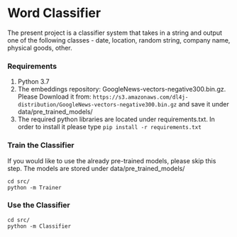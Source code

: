# Word Classifier

The present project is a classifier system that takes in a string and output one of the following
classes - date, location, random string, company name, physical goods,
other.

### Requirements

1) Python 3.7
2) The embeddings repository: GoogleNews-vectors-negative300.bin.gz. Please Download it from:
 ```https://s3.amazonaws.com/dl4j-distribution/GoogleNews-vectors-negative300.bin.gz```
 and save it under data/pre_trained_models/
3) The required python libraries are located under requirements.txt. In order to install it please type
```pip install -r requirements.txt```

### Train the Classifier
If you would like to use the already pre-trained models, please skip this step. 
The models are stored under data/pre_trained_models/
```
cd src/
python -m Trainer
```


### Use the Classifier

```
cd src/
python -m Classifier
```


